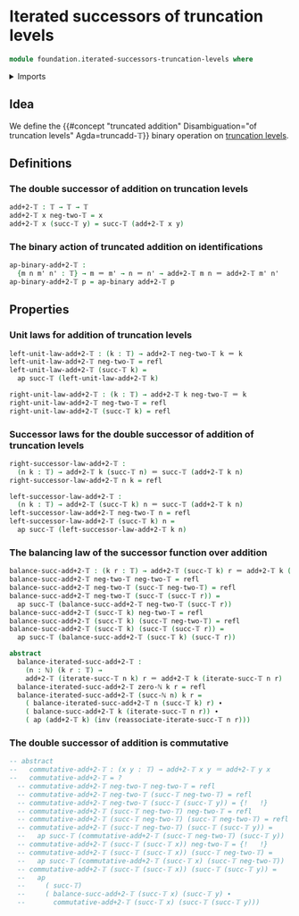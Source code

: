 # Iterated successors of truncation levels

```agda
module foundation.iterated-successors-truncation-levels where
```

<details><summary>Imports</summary>

```agda
open import elementary-number-theory.natural-numbers

open import foundation.action-on-identifications-binary-functions
open import foundation.action-on-identifications-functions
open import foundation.identity-types
open import foundation.negated-equality
open import foundation.negation
open import foundation.truncation-levels
```

</details>

## Idea

We define the
{{#concept "truncated addition" Disambiguation="of truncation levels" Agda=truncadd-𝕋}}
binary operation on [truncation levels](foundation-core.truncation-levels.md).

## Definitions

### The double successor of addition on truncation levels

```agda
add+2-𝕋 : 𝕋 → 𝕋 → 𝕋
add+2-𝕋 x neg-two-𝕋 = x
add+2-𝕋 x (succ-𝕋 y) = succ-𝕋 (add+2-𝕋 x y)
```

### The binary action of truncated addition on identifications

```agda
ap-binary-add+2-𝕋 :
  {m n m' n' : 𝕋} → m ＝ m' → n ＝ n' → add+2-𝕋 m n ＝ add+2-𝕋 m' n'
ap-binary-add+2-𝕋 p = ap-binary add+2-𝕋 p
```

## Properties

### Unit laws for addition of truncation levels

```agda
left-unit-law-add+2-𝕋 : (k : 𝕋) → add+2-𝕋 neg-two-𝕋 k ＝ k
left-unit-law-add+2-𝕋 neg-two-𝕋 = refl
left-unit-law-add+2-𝕋 (succ-𝕋 k) =
  ap succ-𝕋 (left-unit-law-add+2-𝕋 k)

right-unit-law-add+2-𝕋 : (k : 𝕋) → add+2-𝕋 k neg-two-𝕋 ＝ k
right-unit-law-add+2-𝕋 neg-two-𝕋 = refl
right-unit-law-add+2-𝕋 (succ-𝕋 k) = refl
```

### Successor laws for the double successor of addition of truncation levels

```agda
right-successor-law-add+2-𝕋 :
  (n k : 𝕋) → add+2-𝕋 k (succ-𝕋 n) ＝ succ-𝕋 (add+2-𝕋 k n)
right-successor-law-add+2-𝕋 n k = refl

left-successor-law-add+2-𝕋 :
  (n k : 𝕋) → add+2-𝕋 (succ-𝕋 k) n ＝ succ-𝕋 (add+2-𝕋 k n)
left-successor-law-add+2-𝕋 neg-two-𝕋 n = refl
left-successor-law-add+2-𝕋 (succ-𝕋 k) n =
  ap succ-𝕋 (left-successor-law-add+2-𝕋 k n)
```

### The balancing law of the successor function over addition

```agda
balance-succ-add+2-𝕋 : (k r : 𝕋) → add+2-𝕋 (succ-𝕋 k) r ＝ add+2-𝕋 k (succ-𝕋 r)
balance-succ-add+2-𝕋 neg-two-𝕋 neg-two-𝕋 = refl
balance-succ-add+2-𝕋 neg-two-𝕋 (succ-𝕋 neg-two-𝕋) = refl
balance-succ-add+2-𝕋 neg-two-𝕋 (succ-𝕋 (succ-𝕋 r)) =
  ap succ-𝕋 (balance-succ-add+2-𝕋 neg-two-𝕋 (succ-𝕋 r))
balance-succ-add+2-𝕋 (succ-𝕋 k) neg-two-𝕋 = refl
balance-succ-add+2-𝕋 (succ-𝕋 k) (succ-𝕋 neg-two-𝕋) = refl
balance-succ-add+2-𝕋 (succ-𝕋 k) (succ-𝕋 (succ-𝕋 r)) =
  ap succ-𝕋 (balance-succ-add+2-𝕋 (succ-𝕋 k) (succ-𝕋 r))

abstract
  balance-iterated-succ-add+2-𝕋 :
    (n : ℕ) (k r : 𝕋) →
    add+2-𝕋 (iterate-succ-𝕋 n k) r ＝ add+2-𝕋 k (iterate-succ-𝕋 n r)
  balance-iterated-succ-add+2-𝕋 zero-ℕ k r = refl
  balance-iterated-succ-add+2-𝕋 (succ-ℕ n) k r =
    ( balance-iterated-succ-add+2-𝕋 n (succ-𝕋 k) r) ∙
    ( balance-succ-add+2-𝕋 k (iterate-succ-𝕋 n r)) ∙
    ( ap (add+2-𝕋 k) (inv (reassociate-iterate-succ-𝕋 n r)))
```

### The double successor of addition is commutative

```agda
-- abstract
--   commutative-add+2-𝕋 : (x y : 𝕋) → add+2-𝕋 x y ＝ add+2-𝕋 y x
--   commutative-add+2-𝕋 = ?
  -- commutative-add+2-𝕋 neg-two-𝕋 neg-two-𝕋 = refl
  -- commutative-add+2-𝕋 neg-two-𝕋 (succ-𝕋 neg-two-𝕋) = refl
  -- commutative-add+2-𝕋 neg-two-𝕋 (succ-𝕋 (succ-𝕋 y)) = {!   !}
  -- commutative-add+2-𝕋 (succ-𝕋 neg-two-𝕋) neg-two-𝕋 = refl
  -- commutative-add+2-𝕋 (succ-𝕋 neg-two-𝕋) (succ-𝕋 neg-two-𝕋) = refl
  -- commutative-add+2-𝕋 (succ-𝕋 neg-two-𝕋) (succ-𝕋 (succ-𝕋 y)) =
  --   ap succ-𝕋 (commutative-add+2-𝕋 (succ-𝕋 neg-two-𝕋) (succ-𝕋 y))
  -- commutative-add+2-𝕋 (succ-𝕋 (succ-𝕋 x)) neg-two-𝕋 = {!   !}
  -- commutative-add+2-𝕋 (succ-𝕋 (succ-𝕋 x)) (succ-𝕋 neg-two-𝕋) =
  --   ap succ-𝕋 (commutative-add+2-𝕋 (succ-𝕋 x) (succ-𝕋 neg-two-𝕋))
  -- commutative-add+2-𝕋 (succ-𝕋 (succ-𝕋 x)) (succ-𝕋 (succ-𝕋 y)) =
  --   ap
  --     ( succ-𝕋)
  --     ( balance-succ-add+2-𝕋 (succ-𝕋 x) (succ-𝕋 y) ∙
  --       commutative-add+2-𝕋 (succ-𝕋 x) (succ-𝕋 (succ-𝕋 y)))
```
